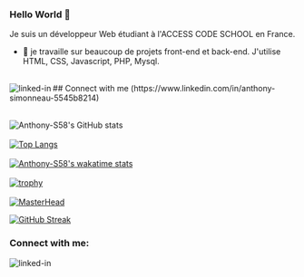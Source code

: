 ### Hello World 👋
Je suis un développeur Web étudiant à l'ACCESS CODE SCHOOL en France.
- 🔭 je travaille sur beaucoup de projets front-end et back-end. J'utilise HTML, CSS, Javascript, PHP, Mysql.
<br>
## Connect with me
<img align="left" alt="linked-in" src="https://img.shields.io/badge/linkedin-%230077B5.svg?&style=for-the-badge&logo=linkedin&logoColor=white" />(https://www.linkedin.com/in/anthony-simonneau-5545b8214)

<br>
<br>

![Anthony-S58's GitHub stats](https://github-readme-stats.vercel.app/api?username=Anthony-S58&theme=tokyonight&show_icons=true)
<br>
<br>
[![Top Langs](https://github-readme-stats.vercel.app/api/top-langs/?username=Anthony-S58)](https://github.com/Anthony-S58/github-readme-stats)
<br>
<br>
[![Anthony-S58's wakatime stats](https://github-readme-stats.vercel.app/api/wakatime?username=Anthony-S58)](https://github.com/Anthony-S58/github-readme-stats)
<br>
<br>
[![trophy](https://github-profile-trophy.vercel.app/?username=Anthony-S58&theme=onedark)](https://github.com/Anthony-S58/github-profile-trophy)
<br>
<br>
[![MasterHead](https://www.google.com/url?sa=i&url=https%3A%2F%2Fwww.istockphoto.com%2Ffr%2Fvectoriel%2Fcode-de-programmation-coding-ou-hacker-fond-ic%25C3%25B4ne-de-code-de-programmation-faite-gm1221190912-357859401&psig=AOvVaw29HbtAURh2tIngzo60QFMT&ust=1632560313726000&source=images&cd=vfe&ved=0CAgQjRxqFwoTCNC-7p6fl_MCFQAAAAAdAAAAABAI)](https://github.com/Anthony-S58/)
<br>

[![GitHub Streak](https://github-readme-streak-stats.herokuapp.com/?user=Anthony-S58)](https://git.io/streak-stats)
<br>
<h3 align="left">Connect with me:</h3>
<p align="left">
<a href="https://www.linkedin.com/in/anthony-simonneau-5545b8214" target="blank"><img align="left" alt="linked-in" src="https://img.shields.io/badge/linkedin-%230077B5.svg?&style=for-the-badge&logo=linkedin&logoColor=white" />
</p>
<!--
**Anthony-S58/Anthony-S58** is a ✨ _special_ ✨ repository because its `README.md` (this file) appears on your GitHub profile.

Here are some ideas to get you started:

- 🔭 I’m currently working on ... Something
- 🌱 I’m currently learning ... HTML, CSS, JavaScript, PHP
- 👯 I’m looking to collaborate on ...
- 🤔 I’m looking for help with ...
- 💬 Ask me about ...
- 📫 How to reach me: ...
- 😄 Pronouns: ...
- ⚡ Fun fact: ...
-->
